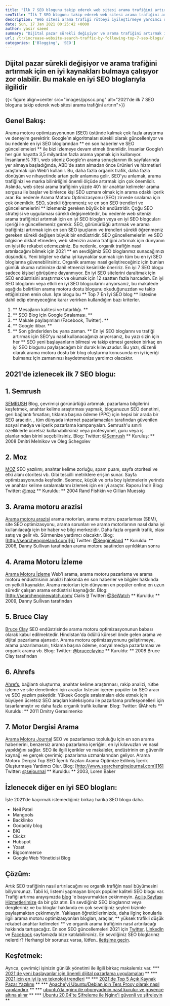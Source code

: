 ```yaml
---
title: "İlk 7 SEO blogunu takip ederek web sitesi arama trafiğini artırın" 
seoTitle: "İlk 7 SEO blogunu takip ederek web sitesi arama trafiğini artırın" 
description: "Web sitesi arama trafiği rütbeyi iyileştirmeye yardımcı olur ve iş büyümesinin önemli bir itici gücüdür. Bu makale web sitesi arama trafiğinin nasıl artırılacağı hakkında?" 
date: Sun, 17 Jan 2021 00:25:42 +0000
author: yasir saeed
summary: "Dijital pazar sürekli değişiyor ve arama trafiğini artırmak için en iyi kaynakları bulmaya çalışıyor zor olabilir. Bu makale en iyi SEO bloglarıyla ilgilidir" 
url: /tr/increase-website-search-traffic-by-following-top-7-seo-blogs/
categories: ['Blogging', 'SEO']
---
```


## Dijital pazar sürekli değişiyor ve arama trafiğini artırmak için en iyi kaynakları bulmaya çalışıyor zor olabilir. Bu makale en iyi SEO bloglarıyla ilgilidir

{{< figure align=center src="images/ppscc.png" alt="2021'de ilk 7 SEO blogunu takip ederek web sitesi arama trafiğini artırın">}}


## Genel Bakış:
Arama motoru optimizasyonunun (SEO) üstünde kalmak çok fazla araştırma ve deneyim gerektirir. Google’ın algoritmaları sürekli olarak güncelleniyor ve bu nedenle en iyi SEO bloglarından ** en son haberler ve SEO güncellemeleri ** ile bizi izlemeye devam etmek önemlidir. İnsanlar Google'ı her gün hayatta 3,5 milyardan fazla arama yapmak için kullanıyor. İnsanların% 78'i, web siteniz Google’ın arama sonuçlarının ilk sayfalarında yer almaya başladığında, ABD'de satın almadan önce ürünleri ve hizmetleri araştırmak için Web'i kullanır. Bu, daha fazla organik trafik, daha fazla dönüşüm ve nihayetinde artan gelir anlamına gelir.
SEO'yu anlamak, arama trafiğinizi ve marka bilinirliğini önemli ölçüde artırmak için çok önemlidir. Aslında, web sitesi arama trafiğinin yüzde 40'ı bir anahtar kelimeler arama sorgusu ile başlar ve binlerce kişi SEO uzmanı olmak için arama odaklı içerik arar. Bu nedenle Arama Motoru Optimizasyonu (SEO) zirvede sıralama için çok önemlidir. SEO, sürekli öğrenmeniz ve en son SEO trendleri ve güncellemelerini ** izlemeniz gereken büyük bir endüstridir. Çoğu SEO stratejisi ve uygulaması sürekli değişmektedir, bu nedenle web sitenizi arama trafiğinizi artırmak için en iyi SEO blogları veya en iyi SEO blogcuları içeriği ile güncellemeniz gerekir.
SEO, görünürlüğü artırmak ve arama trafiğinizi artırmak için en son SEO ipuçlarını ve trendleri sürekli öğrenmeniz gereken sürekli değişen büyük bir endüstridir. SEO güncellemelerini ve SEO bilgisine dikkat etmeden, web sitenizin arama trafiğini artırmak için dünyanın en iyisi ile rekabet edemezsiniz. Bu nedenle, organik trafiğin nasıl artırılacağını bilmek için 2021 ** en sevdiğimiz SEO bloglarımız sunacağımızı düşündük. Yeni bilgiler ve daha iyi kaynaklar sunmak için tüm bu en iyi SEO bloglarına güvenebilirsiniz. Organik aramayı nasıl geliştireceğiniz için bunları günlük okuma rutininize dahil etmenizi kesinlikle öneririz. En iyi 7 SEO blogu sadece kişisel görüşüme dayanmıyor. En iyi SEO sitelerini daraltmak için SEO endüstrisini araştırmak ve okumak için 12 saatten fazla harcadım. En iyi SEO bloglarını veya etkili en iyi SEO blogcularını arıyorsanız, bu makalede aşağıda belirtilen arama motoru dostu blogunu okuduğunuzdan ve takip ettiğinizden emin olun.
İşte blogu bu ** Top 7 En İyi SEO blog ** listesine dahil edip etmeyeceğine karar verirken kullandığım bazı kriterler.
  1. ** Mesajların kalitesi ve tutarlılığı. **
  2. ** SEO Blog için Google Sıralaması. **
  3. ** Makale paylaşımları (Facebook, Twitter). **
  4. ** Google itibar. **
  5. ** Son gönderiden bu yana zaman. **
En iyi SEO bloglarını ve trafiği artırmak için SEO'yu nasıl kullanacağınızı arıyorsanız, bu yazı sizin için her ** SEO yeni başlayanların bilmesi ve takip etmesi gereken birkaç en iyi SEO blogunu paylaşacağım bir durak kılavuzudur. Bu yazı, düzenli olarak arama motoru dostu bir blog oluşturma konusunda en iyi içeriği bulmanız için zamanınızı kaydetmenize yardımcı olacaktır.

## 2021'de izlenecek ilk 7 SEO blogu:

## 1. Semrush
[SEMRUSH][1] Blog, çevrimiçi görünürlüğü artırmak, pazarlama bilgilerini keşfetmek, anahtar kelime araştırması yapmak, blogunuzun SEO denetimi, geri bağlantı fırsatları, tıklama başına ödeme (PPC) için hepsi bir arada bir SEO aracıdır. , tüm dünyada internet pazarlamacıları tarafından güvenilen sosyal medya ve içerik pazarlama kampanyaları. Semrush'u sınırlı özelliklerle ücretsiz kullanabilirsiniz veya profesyonel, guru veya iş planlarından birini seçebilirsiniz.
Blog:
Twitter: [@Semrush][2]
** Kuruluş: ** 2008 Dmitri Melnikov ve Oleg Schegolev

## 2. Moz
[MOZ][3] SEO yazılımı, anahtar kelime zorluğu, spam puanı, sayfa otoritesi ve etki alanı otoritesi vb. Gibi tescilli metriklere erişim sunar. Sayfa optimizasyonunda keşfedin. Seomoz, küçük ve orta boy işletmelerin yerinde ve anahtar kelime sıralamalarını izlemek için en iyi araçtır. Raporu İndir
Blog:
Twitter: [@moz][4]
** Kuruldu: ** 2004 Rand Fishkin ve Gillian Muessig

## 3. Arama motoru arazisi
[Arama motoru arazisi][5] arama motorları, arama motoru pazarlaması (SEM), site SEO optimizasyonu, arama sorunları ve arama motorlarının nasıl daha iyi kullanılacağı için bir haber ve bilgi merkezidir. Daha fazla organik trafik, olası satış ve gelir vb. Sürmenize yardımcı olacaktır.
Blog: [http://searchengineland.com][6]
Twitter: [@Sengineland][7]
** Kuruldu: ** 2006, Danny Sullivan tarafından arama motoru saatinden ayrıldıktan sonra

## 4. Arama Motoru İzleme
[Arama Motoru İzleme][8] Web'i arama, arama motoru pazarlama ve arama motoru endüstrisinin analizi hakkında en son haberler ve bilgiler hakkında en yetkili kaynaktır. Arama motorları için dünyanın en popüler online en uzun süredir çalışan arama endüstrisi kaynağıdır.
Blog: [http://searchenginewatch.com/ Cialis [9]
Twitter: [@SeWatch][10]
** Kuruldu: ** 2009, Danny Sullivan tarafından

## 5. Bruce Clay
[Bruce Clay][11] SEO endüstrisinde arama motoru optimizasyonunun babası olarak kabul edilmektedir. Hindistan'da ödüllü küresel önde gelen arama ve dijital pazarlama ajansıdır. Arama motoru optimizasyonunu geliştirmeye, arama pazarlamasını, tıklama başına ödeme, sosyal medya pazarlaması ve organik arama vb.
Blog:
Twitter: [@bruceclayinc][12]
** Kuruldu: ** 2008 Bruce Clay tarafından

## 6. Ahrefs
[Ahrefs][13], bağlantı oluşturma, anahtar kelime araştırması, rakip analizi, rütbe izleme ve site denetimleri için araçlar listesini içeren popüler bir SEO aracı ve SEO yazılım paketidir. Yüksek Google sıralamaları elde etmek için büyüyen ücretsiz SEO araçları koleksiyonu ile pazarlama profesyonelleri için tasarlanmıştır ve daha fazla organik trafik kullanır.
Blog: [][14]
Twitter: @Ahrefs
** Kuruldu: ** 2011 Dmitry Gerasimenko

## 7. Motor Dergisi Arama
[Arama Motoru Journal][15] SEO ve pazarlamacı topluluğu için en son arama haberlerini, benzersiz arama pazarlama içeriğini, en iyi kılavuzları ve nasıl yapıldığını sağlar. SEO ile ilgili içerikler ve makaleler, endüstrinin en güvenilir kaynağı ve gerçek çevrimiçi pazarlama uzmanlarından geliyor. Arama Motoru Dergisi Top SEO İçerik Yazıları Arama Optimize Edilmiş İçerik Oluşturmaya Yardımcı Olur.
Blog: [http://www.searchenginejournal.com][16]
Twitter: [@sejournal][17]
** Kuruldu: ** 2003, Loren Baker

## İzlenecek diğer en iyi SEO blogları:
İşte 2021'de kaçırmak istemediğiniz birkaç harika SEO blogu daha.
  * Neil Patel
  * Mangools
  * Backlinko
  * Godaddy blog
  * BIQ
  * Clickz
  * Hubspot
  * Yoast
  * Bigcommerce
  * Google Web Yöneticisi Blog

## Çözüm:
Artık SEO trafiğinin nasıl artırılacağını ve organik trafiğin nasıl büyümesini biliyorsunuz. Tabii ki, listemi yapmayan birçok popüler kaliteli SEO blogu var. Trafiği artırma arayışınızda [blog][18] 'e başvurmaktan çekinmeyin. [Açılış Sayfası Hizmetlerimize][19] da bir göz atın. En sevdiğiniz SEO bloglarınız veya dergileriniz ve bu bloglar hakkında en çok sevdiğiniz şeyleri bizimle paylaşmaktan çekinmeyin. Yaklaşan öğreticilerimizde, daha ilginç konularla ilgili arama motoru optimizasyonları blogları, araçlar, ** yüksek trafikli düşük rekabet anahtar kelimeleri ** ve organik arama trafiğinin nasıl artırılacağı hakkında tartışacağız.
En son SEO güncellemeleri 2021 için [Twitter][20], [LinkedIn][21] ve [Facebook][22] sayfamızda bize katılabilirsiniz. En sevdiğiniz SEO bloglarınız nelerdir? Herhangi bir sorunuz varsa, lütfen_ [iletişime geçin][23].

## Keşfetmek:
Ayrıca, çevrimiçi işinizin günlük yönetimi ile ilgili birkaç makalemiz var.
  *** [2021'de yeni başlayanlar için önemli dijital pazarlama uygulamaları][24] **
  *** [2021 için en iyi iş ve teknoloji trendleri][25] **
  *** [2021'de Top 5 Açık Kaynak Pazar Yazılımı][26] **
  *** [Apache'yi Ubuntu/Debian için Ters Proxy olarak nasıl yapılandırır][27] **
  *** [ubuntu'da nginx ile phpmyadmin nasıl kurulur ve güvence altına alınır][28] **
  *** [Ubuntu 20.04'te Şifreleme ile Nginx'i güvenli ve şifreleyin][29] **

  
[1]: https://www.semrush.com/blog/
[2]: https://twitter.com/semrush
[3]: http://moz.com/blog
[4]: https://twitter.com/moz
[5]: http://searchengineland.com
[6]: http://searchengineland.com/
[7]: https://twitter.com/sengineland
[8]: http://searchenginewatch.com/
[9]: https://searchenginewatch.com/
[10]: https://twitter.com/sewatch
[11]: http://www.bruceclay.com/blog
[12]: https://twitter.com/BruceClayInc
[13]: https://ahrefs.com/blog/
[14]: https://www.seoorganic.co.uk/blog/
[15]: http://www.searchenginejournal.com
[16]: http://www.searchenginejournal.com/
[17]: https://twitter.com/sejournal
[18]: https://blog.containerize.com/
[19]: https://products.containerize.com/
[20]: https://twitter.com/containerize_co
[21]: https://www.linkedin.com/company/containerize/
[22]: http://facebook.com/containerize
[23]: mailto:yasir.saeed@aspose.com
[24]: https://blog.containerize.com/marketing-automation/important-digital-marketing-practices-for-startups-in-2021/
[25]: https://blog.containerize.com/2021/04/23/best-business-and-technology-trends-in-2021-and-beyond/
[26]: https://blog.containerize.com/marketplace/top-5-open-source-marketplace-software-in-2021/
[27]: https://blog.containerize.com/web-server-solution-stack/how-to-configure-apache-as-a-reverse-proxy-for-ubuntudebian/
[28]: https://blog.containerize.com/web-server-solution-stack/how-to-install-and-secure-phpmyadmin-with-nginx-on-ubuntu/
[29]: https://blog.containerize.com/web-server-solution-stack/how-to-secure-nginx-with-letsencrypt-on-ubuntu-20-04/
